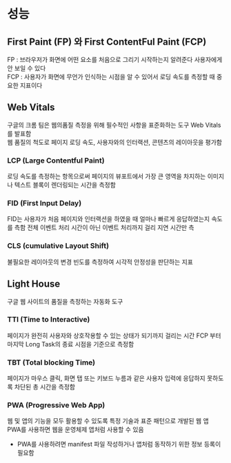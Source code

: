 # 성능

## First Paint (FP) 와 First ContentFul Paint (FCP)

FP : 브라우저가 화면에 어떤 요소를 처음으로 그리기 시작하는지 알려준다 사용자에게 안 보일 수 있다
<br/>
FCP : 사용자가 화면에 무언가 인식하는 시점을 알 수 있어서 로딩 속도를 측정할 때 중요한 지표이다

## Web Vitals

구글의 크롬 팀은 웹의품질 측정을 위해 필수적인 사항을 표준화하는 도구 Web Vitals 를 발표함 <br/>
웹 품질의 척도로 페이지 로딩 속도, 사용자와의 인터랙션, 콘텐츠의 레이아웃을 평가함

### LCP (Large Contentful Paint)

로딩 속도를 측정하는 항목으로써 페이지의 뷰포트에서 가장 큰 영역을 차지하는 이미지나 텍스트 블록이 렌더링되는 시간을 측정함

### FID (First Input Delay)

FID는 사용자가 처음 페이지와 인터랙션을 하였을 때 얼마나 빠르게 응답하였는지 속도를 측함
전체 이벤트 처리 시간이 아닌 이벤트 처리까지 걸리 지연 시간만 측

### CLS (cumulative Layout Shift)

불필요한 레이아웃의 변경 빈도를 측정하여 시각적 안정성을 판단하는 지표

## Light House

구글 웹 사이트의 품질을 측정하는 자동화 도구

### TTI (Time to Interactive)

페이지가 완전히 사용자와 상호작용할 수 있는 상태가 되기까지 걸리는 시간
FCP 부터 마지막 Long Task의 종료 시점을 기준으로 측정함

### TBT (Total blocking Time)

페이지가 마우스 클릭, 화면 탭 또는 키보드 누름과 같은 사용자 입력에 응답하지 못하도록 차단된 총 시간을 측정함

### PWA (Progressive Web App)

웹 및 앱의 기능을 모두 활용할 수 있도록 특정 기술과 표준 패턴으로 개발된 웹 앱
<br/>
PWA를 사용하면 웹을 운영체제 앱처럼 사용할 수 있음

- PWA를 사용하려면 manifest 파일 작성하거나 앱처럼 동작하기 위한 정보 등록이 필요함
